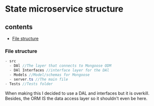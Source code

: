 # State microservice structure

## contents
- [File structure](#file-structure)

### File structure
```c#
- src
  - DAl //The layer that connects to Mongoose ODM
  - DAl Interfaces //interface layer for the DAl
  - Models //Model/schemas for Mongoose 
  - server.ts //The main file
- Tests //Tests folder
```
When making this I decided to use a DAL and interfaces but it is overkill. 
Besides, the ORM IS the data access layer so it shouldn't even be here.


